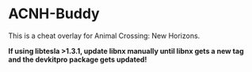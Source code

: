 # ACNH-Buddy

This is a cheat overlay for Animal Crossing: New Horizons.

**If using libtesla >1.3.1, update libnx manually until libnx gets a new tag and the devkitpro package gets updated!**
